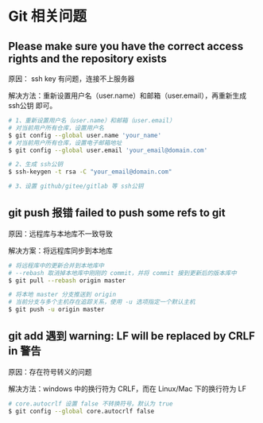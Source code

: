 # Git 相关问题

## Please make sure you have the correct access rights and the repository exists

原因： ssh key 有问题，连接不上服务器

解决方法：重新设置用户名（user.name）和邮箱（user.email），再重新生成 ssh公钥 即可。

``` bash
# 1、重新设置用户名（user.name）和邮箱（user.email）
# 对当前用户所有仓库，设置用户名
$ git config --global user.name 'your_name'
# 对当前用户所有仓库，设置电子邮箱地址
$ git config --global user.email 'your_email@domain.com'

# 2、生成 ssh公钥
$ ssh-keygen -t rsa -C "your_email@domain.com"

# 3、设置 github/gitee/gitlab 等 ssh公钥
```

## git push 报错 failed to push some refs to git

原因：远程库与本地库不一致导致

解决方案：将远程库同步到本地库

``` bash
# 将远程库中的更新合并到本地库中
# --rebash 取消掉本地库中刚刚的 commit，并将 commit 接到更新后的版本库中
$ git pull --rebash origin master

# 将本地 master 分支推送到 origin
# 当前分支与多个主机存在追踪关系，使用 -u 选项指定一个默认主机
$ git push -u origin master
```

## git add 遇到 warning: LF will be replaced by CRLF in 警告

原因：存在符号转义的问题

解决方法：windows 中的换行符为 CRLF，而在 Linux/Mac 下的换行符为 LF

``` bash
# core.autocrlf 设置 false 不转换符号。默认为 true
$ git config --global core.autocrlf false
```

